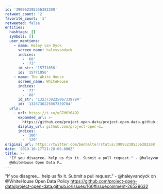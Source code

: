 ```yaml
---
id: '390952385356382208'
retweet_count: '2'
favorite_count: '1'
retweeted: false
entities:
  hashtags: []
  symbols: []
  user_mentions:
    - name: Haley van Dyck
      screen_name: haleyvandyck
      indices:
        - '60'
        - '73'
      id_str: '15771056'
      id: '15771056'
    - name: The White House
      screen_name: WhiteHouse
      indices:
        - '77'
        - '88'
      id_str: '1323730225067339784'
      id: '1323730225067339784'
  urls:
    - url: https://t.co/qG7HKY04O2
      expanded_url: >-
        https://github.com/project-open-data/project-open-data.github.io/issues/160#issuecomment-26539632
      display_url: github.com/project-open-d…
      indices:
        - '106'
        - '129'
original_url: https://twitter.com/benbalter/status/390952385356382208
date: '2013-10-17T21:28:06.000Z'
title: >-
  "If you disagree… help us fix it. Submit a pull request." - @haleyvandyck on
  @WhiteHouse Open Data P…
---
```


"If you disagree… help us fix it. Submit a pull request." - @haleyvandyck on @WhiteHouse Open Data Policy https://github.com/project-open-data/project-open-data.github.io/issues/160#issuecomment-26539632